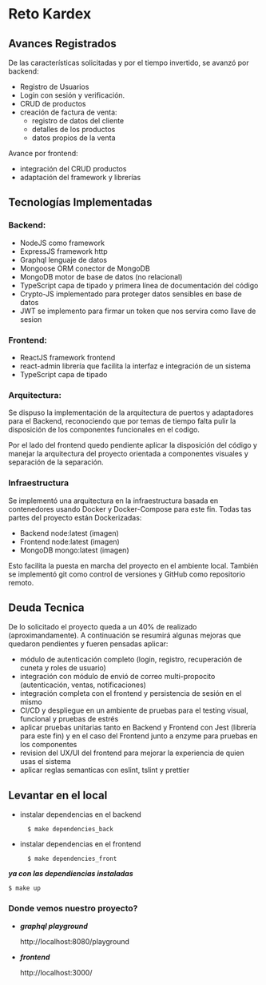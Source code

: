 # Reto Kardex

## Avances Registrados

De las características solicitadas y por el tiempo invertido, se avanzó por backend:

- Registro de Usuarios
- Login con sesión y verificación.
- CRUD de productos
- creación de factura de venta:
    - registro de datos del cliente
    - detalles de los productos
    - datos propios de la venta

Avance por frontend:

- integración del CRUD productos
- adaptación del framework y librerías

## Tecnologías Implementadas

### Backend:

- NodeJS como framework
- ExpressJS framework http
- Graphql lenguaje de datos
- Mongoose ORM conector de MongoDB
- MongoDB motor de base de datos (no relacional)
- TypeScript capa de tipado y primera línea de documentación del código
- Crypto-JS implementado para proteger datos sensibles en base de datos
- JWT se implemento para firmar un token que nos servira como llave de sesion

### Frontend:

- ReactJS framework frontend
- react-admin librería que facilita la interfaz e integración de un sistema
- TypeScript capa de tipado

### Arquitectura:

Se dispuso la implementación de la arquitectura de puertos y adaptadores para el Backend, reconociendo que por temas de tiempo falta pulir la disposición de los componentes funcionales en el codigo.

Por el lado del frontend quedo pendiente aplicar la disposición del código y manejar la arquitectura del proyecto orientada a componentes visuales y separación de la separación.

### Infraestructura

Se implementó una arquitectura en la infraestructura basada en contenedores usando Docker y Docker-Compose para este fin. Todas tas partes del proyecto están Dockerizadas:

- Backend node:latest (imagen)
- Frontend node:latest (imagen)
- MongoDB mongo:latest (imagen)

Esto facilita la puesta en marcha del proyecto en el ambiente local. También se implementó git como control de versiones y GitHub como repositorio remoto.

## Deuda Tecnica

De lo solicitado el proyecto queda a un 40% de realizado (aproximandamente). A continuación se resumirá algunas mejoras que quedaron pendientes y fueren pensadas aplicar:

- módulo de autenticación completo (login, registro, recuperación de cuneta y roles de usuario)
- integración con módulo de envió de correo multi-propocito (autenticación, ventas, notificaciones)
- integración completa con el frontend y persistencia de sesión en el mismo
- CI/CD y despliegue en un ambiente de pruebas para el testing visual, funcional y pruebas de estrés
- aplicar pruebas unitarias tanto en Backend y Frontend con Jest (librería para este fin) y en el caso del Frontend junto a enzyme para pruebas en los componentes
- revision del UX/UI del frontend para mejorar la experiencia de quien usas el sistema
- aplicar reglas semanticas con eslint, tslint y prettier

## Levantar en el local

- instalar dependencias en el backend

        $ make dependencies_back

- instalar dependencias en el frontend

        $ make dependencies_front

***ya con las dependiencias instaladas***

    $ make up

### Donde vemos nuestro proyecto?

- ***graphql playground***

    http://localhost:8080/playground

- ***frontend***

    http://localhost:3000/
